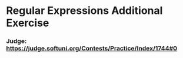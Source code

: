 # Regular Expressions Additional Exercise
### Judge: https://judge.softuni.org/Contests/Practice/Index/1744#0
